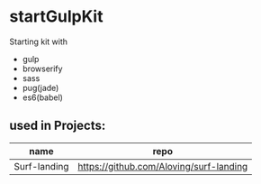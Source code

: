 # startGulpKit
Starting kit with

  - gulp
  - browserify
  - sass
  - pug(jade)
  - es6(babel)

## used in Projects:

| name | repo |
| ------ | ------ |
| Surf-landing | https://github.com/Aloving/surf-landing |